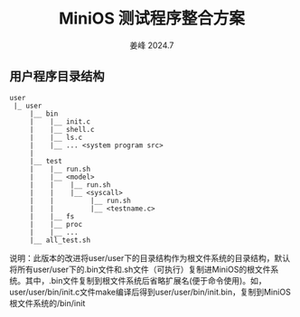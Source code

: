 <div align='center'> 
<h1>MiniOS 测试程序整合方案</h1>
姜峰 2024.7
</div>

## 用户程序目录结构
```
user
 |_ user
     |__ bin
     |    |__ init.c
     |    |__ shell.c
     |    |__ ls.c
     |    |__ ... <system program src> 
     |
     |__ test
     |    |__ run.sh
     |    |__ <model>
     |    |    |__ run.sh
     |    |    |__ <syscall>
     |    |         |__ run.sh
     |    |         |__ <testname.c>
     |    |__ fs
     |    |__ proc 
     |    |__ ...
     |__ all_test.sh
```

说明：此版本的改进将user/user下的目录结构作为根文件系统的目录结构，默认将所有user/user下的.bin文件和.sh文件（可执行）复制进MiniOS的根文件系统。其中，.bin文件复制到根文件系统后省略扩展名(便于命令使用)。如，user/user/bin/init.c文件make编译后得到user/user/bin/init.bin，复制到MiniOS根文件系统的/bin/init
